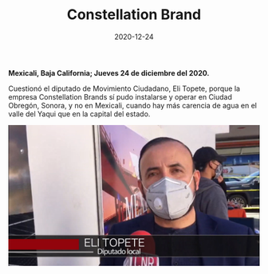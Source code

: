 ﻿---
layout: blog
title:  "Constellation Brand"
date:   2020-12-24
categories: mexicali
permalink: /:categories/:title:output_ext
image: /img/cnr/2020-12-24-constellation-brand.png
alt: "Constellation Brand"
autor: 
---


**Mexicali, Baja California; Jueves 24 de diciembre del 2020.**


Cuestionó el diputado de Movimiento Ciudadano, Eli Topete, porque la empresa Constellation Brands sí pudo instalarse y operar en Ciudad Obregón, Sonora, y no en Mexicali, cuando hay más carencia de agua en el valle del Yaqui que en la capital del estado.

<div id="carouselExampleSlidesOnly" class="carousel slide" data-ride="carousel">
  <div class="carousel-inner">
    <div class="carousel-item active">
       <img class="d-block w-100" src="/img/cnr/2020-12-24-constellation-brand.png" loading="lazy"  alt="Constellation Brand">
    </div>
  </div>
</div>